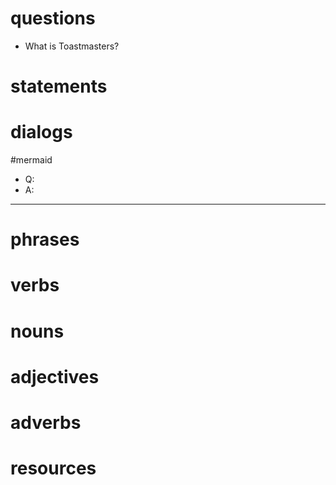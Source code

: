 # questions
- What is Toastmasters?

# statements


# dialogs
#mermaid 

- Q:
- A:

---

# phrases

# verbs

# nouns

# adjectives

# adverbs

# resources
